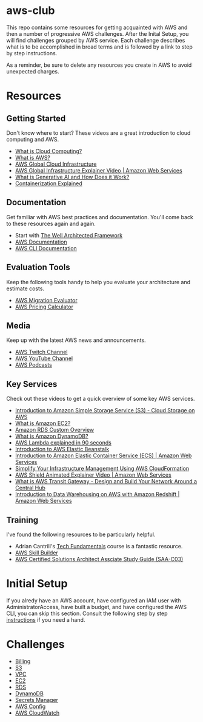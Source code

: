 # aws-club
This repo contains some resources for getting acquainted with AWS and then a number of progressive AWS challenges. After the Inital Setup, you will find challenges grouped by AWS service. Each challenge describes what is to be accomplished in broad terms and is followed by a link to step by step instructions.

As a reminder, be sure to delete any resources you create in AWS to avoid unexpected charges. 

# Resources

## Getting Started
Don't know where to start? These videos are a great introduction to cloud computing and AWS.
- [What is Cloud Computing?](https://youtu.be/mxT233EdY5c?si=a1sbNfPlEyB1ua_t)
- [What is AWS?](https://youtu.be/a9__D53WsUs?si=k88ZHGNo38Z7wUUk)
- [AWS Global Cloud Infrastructure](https://www.youtube.com/watch?v=RPis5mbM8c8)
- [AWS Global Infrastructure Explainer Video | Amazon Web Services](https://www.youtube.com/watch?v=UuRX2gK0IYw)
- [What is Generative AI and How Does it Work?](https://youtu.be/qWSFcRXpjxQ?si=y5S1RXuQU1QX6kj_)
- [Containerization Explained](https://www.youtube.com/watch?v=0qotVMX-J5s)

## Documentation
Get familiar with AWS best practices and documentation. You'll come back to these resources again and again.
- Start with [The Well Architected Framework](https://aws.amazon.com/architecture/well-architected/)
- [AWS Documentation](https://docs.aws.amazon.com/)
- [AWS CLI Documentation](https://docs.aws.amazon.com/cli/latest/userguide/cli-chap-welcome.html)

## Evaluation Tools
Keep the following tools handy to help you evaluate your architecture and estimate costs.
- [AWS Migration Evaluator](https://aws.amazon.com/migration-evaluator/)
- [AWS Pricing Calculator](https://aws.amazon.com/tco-calculator/)

## Media
Keep up with the latest AWS news and announcements.
- [AWS Twitch Channel](https://www.twitch.tv/aws)
- [AWS YouTube Channel](https://www.youtube.com/user/AmazonWebServices)
- [AWS Podcasts](https://aws.amazon.com/podcasts/)

## Key Services
Check out these videos to get a quick overview of some key AWS services.
- [Introduction to Amazon Simple Storage Service (S3) - Cloud Storage on AWS](https://www.youtube.com/watch?v=77lMCiiMilo)
- [What is Amazon EC2?](https://www.youtube.com/watch?v=t48aVpw6kkI&list=PLhr1KZpdzuke7Y7g1JyHci2CSdYVC5XRC)
- [Amazon RDS Custom Overview](https://www.youtube.com/watch?v=GvUaA9cygUk)
- [What is Amazon DynamoDB?](https://www.youtube.com/watch?v=kxW3-k7NXwo)
- [AWS Lambda explained in 90 seconds](https://www.youtube.com/watch?v=qlkr0h9JQ6U&list=PLhr1KZpdzukdhgI-5VaL1IWF8h-YkWNrg)
- [Introduction to AWS Elastic Beanstalk](https://www.youtube.com/watch?v=uiM1xzOX8Qg&list=PLhr1KZpdzukduV91ar4X6hPU80Ubkwe0T&index=3)
- [Introduction to Amazon Elastic Container Service (ECS) | Amazon Web Services](https://www.youtube.com/watch?v=FnFvpIsBrog)
- [Simplify Your Infrastructure Management Using AWS CloudFormation ](https://www.youtube.com/watch?v=1h-GPXQrLZw)
- [AWS Shield Animated Explainer Video | Amazon Web Services](https://www.youtube.com/watch?v=7rgiXEa0_jE)
- [What is AWS Transit Gateway - Design and Build Your Network Around a Central Hub](https://www.youtube.com/watch?v=xlTHkoKR-Os)
- [Introduction to Data Warehousing on AWS with Amazon Redshift | Amazon Web Services](https://www.youtube.com/watch?v=lWwFJV_9PoE)

## Training
I've found the following resources to be particularly helpful.
- Adrian Cantrill's [Tech Fundamentals](https://learn.cantrill.io/p/tech-fundamentals) course is a fantastic resource.
- [AWS Skill Builder](https://skillbuilder.aws/)
- [AWS Certified Solutions Architect Assciate Study Guide (SAA-C03)](https://www.amazon.com/Certified-Solutions-Architect-Study-Guide/dp/1119982626/ref=sr_1_1_sspa?crid=19678QLPZTKY6&dib=eyJ2IjoiMSJ9.2Miyt2A0lZbCHkDAD9jBlfq3oT7CL9p9AQy5GEmi9KHx8avuT1SdRYfZQDyl5MkIa6vfob99Sg49keu1dM5Meohio1y561NfA1PgZFiaJWUFCvrem77WdSi_ABt3s81qoc6TtYYM4YRShXvRPZutU16nKBCZEMldFcSN7OeZ-isPeJWxPJILkIXWD4GjZzwYJpxFaYXQmsdvIW4tdVLrbwf7gr1rS__h_2azmNVUxF1cEzbH4Qu_J6PHqdoMWl20F8lOTyFyuYJedyyi8DHIQRBNrJz-wfVxLHQhZQA5fE8.6xR0PuVB9Hj6ZPPzwhEN8pJVFCst8eTlv6ouQJiWyD4&dib_tag=se&keywords=aws+solutions+architect+associate&qid=1758741574&sprefix=AWS+Solution%2Caps%2C99&sr=8-1-spons&sp_csd=d2lkZ2V0TmFtZT1zcF9hdGY&psc=1)

# Initial Setup
If you alredy have an AWS account, have configured an IAM user with AdministratorAccess, have built a budget, and have configured the AWS CLI, you can skip this section. Consult the following step by step [instructions](setup/initial-setup.md) if you need a hand.

# Challenges
- [Billing](billing/billing.md)
- [S3](s3/s3.md)
- [VPC](vpc/vpc.md)
- [EC2](ec2/ec2.md)
- [RDS](rds/rds.md)
- [DynamoDB](dynamodb/dynamodb.md)
- [Secrets Manager](secrets-manager/secrets-manager.md)
- [AWS Config](aws-config/aws-config.md)
- [AWS CloudWatch](cloudwatch/cloudwatch.md)
